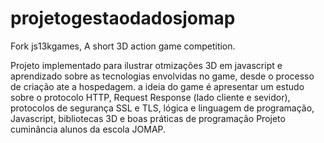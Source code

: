 # projetogestaodadosjomap
Fork js13kgames, A short 3D action game competition.

Projeto implementado para ilustrar otmizações 3D  em javascript e aprendizado sobre as tecnologias envolvidas no game,
desde o processo de criação ate a hospedagem.
a ideia do game é apresentar um estudo sobre o protocolo HTTP, Request Response (lado cliente e sevidor), protocolos de segurança SSL e TLS,
lógica e linguagem de programação, Javascript, bibliotecas 3D e boas práticas de programação
Projeto cuminância alunos da escola JOMAP.


